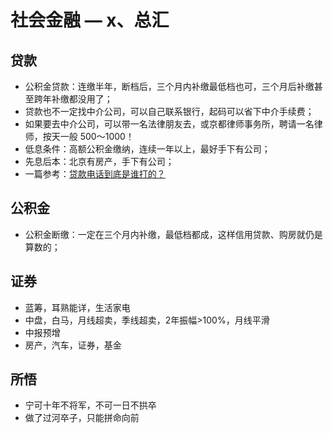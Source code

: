 # 社会金融 — x、总汇

## 贷款
- 公积金贷款：连缴半年，断档后，三个月内补缴最低档也可，三个月后补缴甚至跨年补缴都没用了；
- 贷款也不一定找中介公司，可以自己联系银行，起码可以省下中介手续费；
- 如果要去中介公司，可以带一名法律朋友去，或京都律师事务所，聘请一名律师，按天一般 500～1000！
- 低息条件：高额公积金缴纳，连续一年以上，最好手下有公司；
- 先息后本：北京有房产，手下有公司；
- 一篇参考：[贷款电话到底是谁打的？](https://www.rong360.com/news/2016/10/21/117545.html)

## 公积金
- 公积金断缴：一定在三个月内补缴，最低档都成，这样信用贷款、购房就仍是算数的；

## 证券
- 蓝筹，耳熟能详，生活家电
- 中盘，白马，月线超卖，季线超卖，2年振幅>100%，月线平滑
- 中报预增
- 房产，汽车，证券，基金

## 所悟
- 宁可十年不将军，不可一日不拱卒
- 做了过河卒子，只能拼命向前












